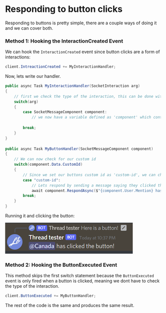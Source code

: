 # Responding to button clicks

Responding to buttons is pretty simple, there are a couple ways of doing it and we can cover both.

### Method 1: Hooking the InteractionCreated Event

We can hook the `InteractionCreated` event since button clicks are a form of interactions:

```cs
client.IntreactionCreated += MyInteractionHandler;
```

Now, lets write our handler.

```cs
public async Task MyInteractionHandler(SocketInteraction arg)
{
    // first we check the type of the interaction, this can be done with a switch statement
    switch(arg)
    {
        case SocketMessageComponent component:
            // we now have a variable defined as 'component' which contains our component data, lets pass it to a different handler.

        break;
    }
}

public async Task MyButtonHandler(SocketMessageComponent component)
{
    // We can now check for our custom id
    switch(component.Data.CustomId)
    {
        // Since we set our buttons custom id as 'custom-id', we can check for it like this:
        case "custom-id":
            // Lets respond by sending a message saying they clicked the button
            await component.RespondAsync($"{component.User.Mention} has clicked the button!");
        break;
    }
}
```

Running it and clicking the button:

![](Images/image2.png)

### Method 2: Hooking the ButtonExecuted Event

This method skips the first switch statement because the `ButtonExecuted` event is only fired when a button is clicked, meaning we dont have to check the type of the interaction.

```cs
client.ButtonExecuted += MyButtonHandler;
```

The rest of the code is the same and produces the same result.
